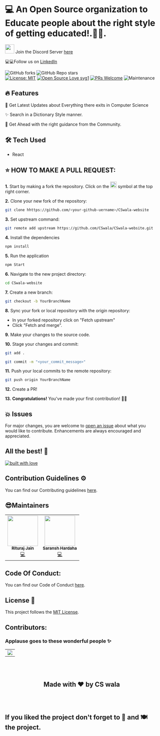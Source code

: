 	
# 💻 An Open Source organization to Educate people about the right style of getting educated!.📰🔥.

<img src="https://emoji.discord.st/emojis/DiscordLuv.gif" height="30" width="30">  Join the Discord Server [here](https://discord.gg/rAz3Eb8fsN)

💻💻Follow us on [LinkedIn](https://www.linkedin.com/company/cswala)

![GitHub forks](https://img.shields.io/github/forks/CSwala/CSwala-website) 
![GitHub Repo stars](https://img.shields.io/github/stars/CSwala/CSwala-website)
<br>
[![License: MIT](https://img.shields.io/badge/License-MIT-yellow.svg)](https://opensource.org/licenses/MIT) 
[![Open Source Love svg1](https://badges.frapsoft.com/os/v1/open-source.svg?v=103)](https://github.com/ellerbrock/open-source-badges/) 
[![PRs Welcome](https://img.shields.io/badge/PRs-closed-red.svg?style=flat-square)](http://makeapullrequest.com) 
![Maintenance](https://img.shields.io/maintenance/yes/2021)



## 🔥 Features

📰 Get Latest Updates about Everything there exits in Computer Science

✨ Search in a Dictionary Style manner.

🚀 Get Ahead with the right guidance from the Community.

## 🛠 Tech Used
- React

## ⭐ HOW TO MAKE A PULL REQUEST:

**1.** Start by making a fork the repository. Click on the <a href="https://github.com/CSwala/CSwala-website/fork"><img src="https://i.imgur.com/G4z1kEe.png" height="21" width="21"></a> symbol at the top right corner.

**2.** Clone your new fork of the repository:

```bash
git clone hhttps://github.com/<your-github-uername>/CSwala-website
```

**3.** Set upstream command:

```bash
git remote add upstream https://github.com/CSwala/CSwala-website.git
```
**4.** Install the dependencies
```bash
npm install
```
**5.** Run the application
```bash
npm Start
```

**6.** Navigate to the new project directory:

```bash
cd CSwala-website
```

**7.** Create a new branch:

```bash
git checkout -b YourBranchName
```

**8.** Sync your fork or local repository with the origin repository:

- In your forked repository click on "Fetch upstream"
- Click "Fetch and merge".

**9.** Make your changes to the source code.

**10.** Stage your changes and commit:

```bash
git add .
```

```bash
git commit -m "<your_commit_message>"
```

**11.** Push your local commits to the remote repository:

```bash
git push origin YourBranchName
```

**12.** Create a PR!

**13.** **Congratulations!** You've made your first contribution! 🙌🏼


## 💥 Issues

For major changes, you are welcome to [open an issue](https://github.com/CSwala/CSwala-website/new/choose) about what you would like to contribute. Enhancements are always encouraged and appreciated.

## All the best! 🥇

<p align="center">

[![built with love](https://forthebadge.com/images/badges/built-with-love.svg)](https://github.com/unnati914/Care4ther-)

</p>

## Contribution Guidelines ⚙️
You can find our Contributing guidelines [here](https://github.com/CSwala/CSwala-website/blob/main/CONTRIBUTING.md).

## 😎Maintainers
<table>
  <tbody><tr>
    <td align="center"><a href="https://github.com/riturajjain2000"><img alt="" src="https://avatars.githubusercontent.com/riturajjain2000" width="100px;"><br><sub><b> Rituraj Jain </b></sub></a><br><a href="https://github.com/CSwala/CSwala-website/commits?author=riturajjain2000" title="Code">💻 </a></td> </a></td>
        <td align="center"><a href="https://github.com/5tupidbrain"><img alt="" src="https://avatars.githubusercontent.com/5tupidbrain" width="100px;"><br><sub><b> Saransh Hardaha </b></sub></a><br><a href="https://github.com/CSwala/CSwala-website/commits?author=5tupidbrain" title="Code">💻 </a></td> </a></td>
    
  </tr>
</tbody></table>

## Code Of Conduct:

You can find our Code of Conduct [here](https://github.com/CSwala/CSwala-website/blob/main/CODE_OF_CONDUCT.md).

## License 📝 

This project follows the [MIT License](https://choosealicense.com/licenses/mit/).

<h2>Contributors:</h2>

### Applause goes to these wonderful people ✨

<table>
 <tr>
  <td>
   <a href="https://github.com/CSwala/CSwala-website/graphs/contributors">
    <img src="https://contrib.rocks/image?repo=CSwala/CSwala-website" />
   </a>
  </td>
 </tr>
</table>

<br>
<br>
<h2 align="center">Made with ❤ by CS wala</h2>

<br>
<br> 

## If you liked the project don't forget to 🌟 and 🍽 the project.

